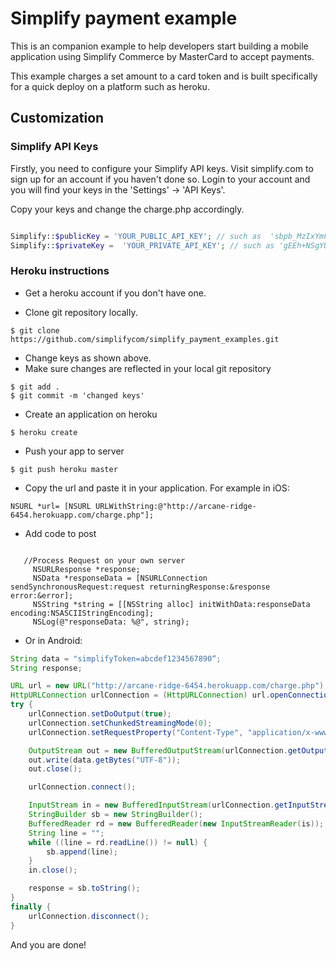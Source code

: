 Simplify payment example
=========================
This is an companion example to help developers start building a mobile application using Simplify Commerce by MasterCard to accept payments.

This example charges a set amount to a card token and is built specifically for a quick deploy on a platform such as heroku.


Customization
-------------

### Simplify API Keys

Firstly, you need to configure your Simplify API keys.  Visit simplify.com to sign up for an account if you haven't done so.  Login to your account and you will find your keys in the 'Settings' -> 'API Keys'.

Copy your keys and change the charge.php accordingly.

```php

Simplify::$publicKey = 'YOUR_PUBLIC_API_KEY'; // such as  'sbpb_MzIxYmFjYzItYThiYS00ZDA3LTllZTctY2ZjYjIxY2QzYWMw';
Simplify::$privateKey =  'YOUR_PRIVATE_API_KEY'; // such as 'gEEh+NSgYUi4dqG+u3F3iTuOK4n1L01StM60skz7CUR5YFFQL0ODSXAOkNtXTToq';

```

### Heroku instructions

* Get a heroku account if you don't have one.

* Clone git repository locally.
```shell
$ git clone https://github.com/simplifycom/simplify_payment_examples.git
```
* Change keys as shown above.
* Make sure changes are reflected in your local git repository
```shell
$ git add .
$ git commit -m 'changed keys'
```
* Create an application on heroku
```shell
$ heroku create
```
* Push your app to server
```shell
$ git push heroku master
```
* Copy the url and paste it in your application. For example in iOS:
```ios
NSURL *url= [NSURL URLWithString:@"http://arcane-ridge-6454.herokuapp.com/charge.php"];
```
* Add code to post
```ios

   //Process Request on your own server
     NSURLResponse *response;
     NSData *responseData = [NSURLConnection sendSynchronousRequest:request returningResponse:&response error:&error];
     NSString *string = [[NSString alloc] initWithData:responseData encoding:NSASCIIStringEncoding];
     NSLog(@"responseData: %@", string);
```
* Or in Android:
```java
String data = "simplifyToken=abcdef1234567890“;
String response;

URL url = new URL("http://arcane-ridge-6454.herokuapp.com/charge.php");
HttpURLConnection urlConnection = (HttpURLConnection) url.openConnection();
try {
    urlConnection.setDoOutput(true);
    urlConnection.setChunkedStreamingMode(0);
    urlConnection.setRequestProperty("Content-Type", "application/x-www-form-urlencoded");

    OutputStream out = new BufferedOutputStream(urlConnection.getOutputStream());
    out.write(data.getBytes("UTF-8"));
    out.close();

    urlConnection.connect();

    InputStream in = new BufferedInputStream(urlConnection.getInputStream());
    StringBuilder sb = new StringBuilder();
    BufferedReader rd = new BufferedReader(new InputStreamReader(is));
    String line = "";
    while ((line = rd.readLine()) != null) {
        sb.append(line);
    }
    in.close();

    response = sb.toString();
}
finally {
    urlConnection.disconnect();
}
```
And you are done!

